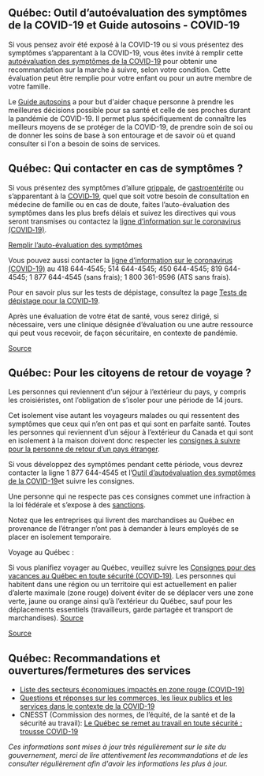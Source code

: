 ## Québec: Outil d’autoévaluation des symptômes de la COVID-19 et Guide autosoins - COVID-19

Si vous pensez avoir été exposé à la COVID-19 ou si vous présentez des symptômes s’apparentant à la COVID-19, vous êtes invité à remplir cette [autoévaluation des symptômes de la COVID-19](https://www.quebec.ca/sante/problemes-de-sante/a-z/coronavirus-2019/guide-auto-evaluation-symptomes-covid-19/) pour obtenir une recommandation sur la marche à suivre, selon votre condition. Cette évaluation peut être remplie pour votre enfant ou pour un autre membre de votre famille.

Le [Guide autosoins](https://publications.msss.gouv.qc.ca/msss/document-002491/) a pour but d'aider chaque personne à prendre les meilleures décisions possible pour sa santé et celle de ses proches durant la pandémie de COVID-19. Il permet plus spécifiquement de connaître les meilleurs moyens de se protéger de la COVID-19, de prendre soin de soi ou de donner les soins de base à son entourage et de savoir où et quand consulter si l'on a besoin de soins de services.

## Québec: Qui contacter en cas de symptômes ?

Si vous présentez des symptômes d’allure [grippale](https://www.quebec.ca/sante/problemes-de-sante/grippe-rhume-et-gastro/grippe-influenza/#c1274), de [gastroentérite](https://www.quebec.ca/sante/problemes-de-sante/grippe-rhume-et-gastro/gastro-enterite/#c1806) ou s’apparentant à la [COVID‑19](https://www.quebec.ca/sante/problemes-de-sante/a-z/informations-generales-sur-le-coronavirus/#c46469), quel que soit votre besoin de consultation en médecine de famille ou en cas de doute, faites l’auto-évaluation des symptômes dans les plus brefs délais et suivez les directives qui vous seront transmises ou contactez la [ligne d’information sur le coronavirus (COVID‑19)](https://www.quebec.ca/sante/problemes-de-sante/a-z/coronavirus-2019/qui-contacter-en-cas-de-symptomes/#c72018).

[Remplir l’auto-évaluation des symptômes](https://www.quebec.ca/sante/problemes-de-sante/a-z/coronavirus-2019/guide-auto-evaluation-symptomes-covid-19/)

Vous pouvez aussi contacter la [ligne d’information sur le coronavirus (COVID-19)](https://www.quebec.ca/sante/problemes-de-sante/a-z/coronavirus-2019/qui-contacter-en-cas-de-symptomes/#c72018) au 418 644-4545; 514 644-4545; 450 644-4545; 819 644-4545; 1 877 644-4545 (sans frais); 1 800 361-9596 (ATS sans frais).

Pour en savoir plus sur les tests de dépistage, consultez la page [Tests de dépistage pour la COVID‑19](https://www.quebec.ca/sante/problemes-de-sante/a-z/coronavirus-2019/tests-de-depistage/).

Après une évaluation de votre état de santé, vous serez dirigé, si nécessaire, vers une clinique désignée d’évaluation ou une autre ressource qui peut vous recevoir, de façon sécuritaire, en contexte de pandémie.

[Source](https://www.quebec.ca/sante/problemes-de-sante/a-z/coronavirus-2019/consignes-isolement-personne-atteinte-covid-19/)

## Québec: Pour les citoyens de retour de voyage ?

Les personnes qui reviennent d’un séjour à l’extérieur du pays, y compris les croisiéristes, ont l’obligation de s’isoler pour une période de 14 jours.

Cet isolement vise autant les voyageurs malades ou qui ressentent des symptômes que ceux qui n’en ont pas et qui sont en parfaite santé. Toutes les personnes qui reviennent d’un séjour à l’extérieur du Canada et qui sont en isolement à la maison doivent donc respecter les [consignes à suivre pour la personne de retour d’un pays étranger](https://www.quebec.ca/sante/problemes-de-sante/a-z/coronavirus-2019/consignes-aux-voyageurs-covid19/#c56528).

Si vous développez des symptômes pendant cette période, vous devrez contacter la ligne 1 877 644-4545 et l’[Outil d’autoévaluation des symptômes de la COVID-19](https://www.quebec.ca/sante/problemes-de-sante/a-z/coronavirus-2019/guide-auto-evaluation-symptomes-covid-19/)et suivre les consignes.

Une personne qui ne respecte pas ces consignes commet une infraction à la loi fédérale et s’expose à des [sanctions](https://www.canada.ca/fr/sante-publique/services/maladies/2019-nouveau-coronavirus/derniers-conseils-sante-voyageurs.html#a2).

Notez que les entreprises qui livrent des marchandises au Québec en provenance de l’étranger n’ont pas à demander à leurs employés de se placer en isolement temporaire.

Voyage au Québec :

Si vous planifiez voyager au Québec, veuillez suivre les [Consignes pour des vacances au Québec en toute sécurité (COVID‑19)](https://www.quebec.ca/sante/problemes-de-sante/a-z/coronavirus-2019/consignes-pour-des-vacances-au-quebec-en-toute-securite/).
Les personnes qui habitent dans une région ou un territoire qui est actuellement en palier d’alerte maximale (zone rouge) doivent éviter de se déplacer vers une zone verte, jaune ou orange ainsi qu’à l’extérieur du Québec, sauf pour les déplacements essentiels (travailleurs, garde partagée et transport de marchandises). [Source](https://www.quebec.ca/sante/problemes-de-sante/a-z/coronavirus-2019/deplacements-regions-villes-covid19/)

[Source](https://www.quebec.ca/sante/problemes-de-sante/a-z/coronavirus-2019/consignes-aux-voyageurs-covid19/)

## Québec: Recommandations et ouvertures/fermetures des services

- [Liste des secteurs économiques impactés en zone rouge (COVID-19)](https://www.quebec.ca/sante/problemes-de-sante/a-z/coronavirus-2019/liste-secteurs-economiques-impactes-zone-rouge-covid-19/)
- [Questions et réponses sur les commerces, les lieux publics et les services dans le contexte de la COVID-19](https://www.quebec.ca/sante/problemes-de-sante/a-z/coronavirus-2019/reponses-questions-coronavirus-covid19/questions-et-reponses-sur-les-commerces-les-lieux-publics-et-les-services-dans-le-contexte-de-la-covid-19/)
- CNESST (Commission des normes, de l’équité, de la santé et de la sécurité au travail): [Le Québec se remet au travail en toute sécurité : trousse COVID-19](https://www.cnesst.gouv.qc.ca/salle-de-presse/covid-19/Pages/trousse.aspx)

_Ces informations sont mises à jour très régulièrement sur le site du gouvernement, merci de lire attentivement les recommandations et de les consulter régulièrement afin d'avoir les informations les plus à jour._
